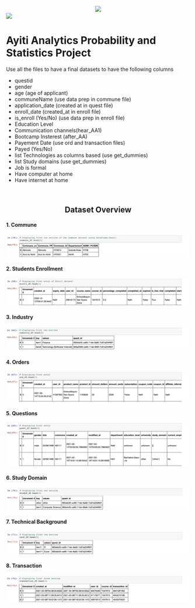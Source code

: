<div align=center>
 <img src="https://img.shields.io/github/last-commit/kesnel/Ayiti-Analytics-Bootcamp-Project" />
</div>
 <img src="https://img.shields.io/github/license/kesnel/Ayiti-Analytics-Bootcamp-Project" />

<h1> Ayiti Analytics Probability and Statistics Project </h1>

Use all the files to have a final datasets to have the following columns
 <ul>
    <li>questid</li>
    <li>gender</li>
    <li>age (age of applicant)</li>
    <li>communeName (use data prep in commune file)</li>
    <li>application_date (created at in quest file)</li>
    <li>enroll_date (created_at in enroll file)</li>
    <li>is_enroll (Yes/No) (use data prep in enroll file)</li>
    <li>Education Level</li>
    <li>Communication channels(hear_AA1)</li>
    <li>Bootcamp Insterest (after_AA)</li>
    <li>Payement Date (use ord and transaction files)</li>
    <li>Payed (Yes/No)</li>
    <li>list Technologies as columns based (use get_dummies)</li>
    <li>list  Study domains (use get_dummies)</li>
    <li>Job is formal</li>
    <li>Have computer at home</li>
    <li>Have internet at home</li>
 </ul>
 
<br>

<h2 align=center> Dataset Overview </h2>

#### 1. Commune
<img src="img/dataset/1.png" alt="Dataset screenshot" />

#### 2. Students Enrollment
<img src="img/dataset/2.png" alt="Dataset screenshot" />

#### 3. Industry
<img src="img/dataset/3.png" alt="Dataset screenshot" />

#### 4. Orders
<img src="img/dataset/4.png" alt="Dataset screenshot" />

#### 5. Questions
<img src="img/dataset/5.png" alt="Dataset screenshot" />

#### 6. Study Domain
<img src="img/dataset/6.png" alt="Dataset screenshot" />

#### 7. Technical Background
<img src="img/dataset/7.png" alt="Dataset screenshot" />

#### 8. Transaction
<img src="img/dataset/8.png" alt="Dataset screenshot" />
